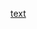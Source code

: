 [text](https://docs.google.com/document/d/14yam9-PVBj889gyBZ8hZ1c0uKNQNH8lcS9_wi_MnAEc/edit?tab=t.0)

